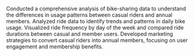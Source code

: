 Conducted a comprehensive analysis of bike-sharing data to understand the differences in usage
patterns between casual riders and annual members.
Analyzed ride data to identify trends and patterns in daily bike usage.
Visualized ride frequency by day of the week and compared ride durations between casual and
member users.
Developed marketing strategies to convert casual riders into annual members, focusing on user
engagement and membership benefits.
